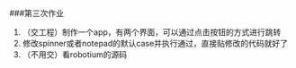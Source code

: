 ###第三次作业 

1. （交工程）制作一个app，有两个界面，可以通过点击按钮的方式进行跳转
2.  修改spinner或者notepad的默认case并执行通过，直接贴修改的代码就好了
3.  （不用交）看robotium的源码
